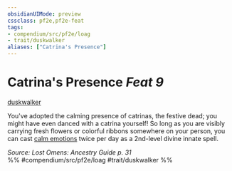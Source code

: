 ```yaml
---
obsidianUIMode: preview
cssclass: pf2e,pf2e-feat
tags:
- compendium/src/pf2e/loag
- trait/duskwalker
aliases: ["Catrina's Presence"]
---
```

# Catrina's Presence  *Feat 9*  
[duskwalker](../../rules/traits/duskwalker-apg.md)  


You've adopted the calming presence of catrinas, the festive dead; you might have even danced with a catrina yourself! So long as you are visibly carrying fresh flowers or colorful ribbons somewhere on your person, you can cast [calm emotions](../spells/calm-emotions.md) twice per day as a 2nd-level divine innate spell.

*Source: Lost Omens: Ancestry Guide p. 31*  
%% #compendium/src/pf2e/loag #trait/duskwalker %%